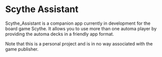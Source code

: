 # Scythe Assistant

Scythe_Assistant is a companion app currently in development for the board game Scythe.  It allows you to use more than one automa player by providing the automa decks in a friendly app format.

Note that this is a personal project and is in no way associated with the game publisher.
